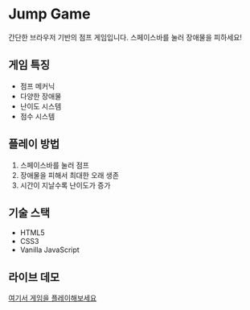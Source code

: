 # Jump Game

간단한 브라우저 기반의 점프 게임입니다. 스페이스바를 눌러 장애물을 피하세요!

## 게임 특징

- 점프 메커닉
- 다양한 장애물
- 난이도 시스템
- 점수 시스템

## 플레이 방법

1. 스페이스바를 눌러 점프
2. 장애물을 피해서 최대한 오래 생존
3. 시간이 지날수록 난이도가 증가

## 기술 스택

- HTML5
- CSS3
- Vanilla JavaScript

## 라이브 데모

[여기서 게임을 플레이해보세요](https://jump-game-your-username.vercel.app/)
